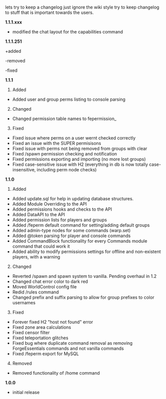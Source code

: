 lets try to keep a changelog
just ignore the wiki style
try to keep changelog to stuff that is important towards the users.


**1.1.1.xxx**

 * modified the chat layout for the capabilities command

**1.1.1.251**

+added

-removed

-fixed

**1.1.1**

1. Added
 * Added user and group perms listing to console parsing
2. Changed
 * Changed permission table names to fepermission_<tableName>
3. Fixed
 * Fixed issue where perms on a user wernt checked correctly
 * Fixed an issue with the SUPER permisisons
 * Fixed issue with perms not being removed from groups with clear
 * Fixed /spawn permission checking and notification
 * Fixed permissions exporting and importing (no more lost groups)
 * Fixed case-sensitive issue with H2 (everything in db is now totally case-insensitive, including perm node checks)

**1.1.0**

1. Added
 * Added update.sql for help in updating database structures.
 * Added Module Overriding to the API
 * Added permissions hooks and checks to the API
 * Added DataAPI to the API
 * Added permission lists for players and groups
 * Added /feperm default command for setting/adding default groups
 * Added admin-type nodes for some commands (warp.set)
 * Added @token parsing for player and console commands
 * Added CommandBlock functionality for every Commands module command that could work it
 * Added ability to modify permissions settings for offline and non-existent players, with a warning
2. Changed
 * Reverted /spawn and spawn system to vanilla. Pending overhaul in 1.2
 * Changed chat error color to dark red
 * Moved WorldControl config file
 * Redid /rules command
 * Changed prefix and suffix parsing to allow for group prefixes to color usernames
3. Fixed
 * Forever fixed H2 "host not found" error
 * Fixed zone area calculations
 * Fixed censor filter
 * Fixed teleportation glitches
 * Fixed bug where duplicate command removal as removing ForgeEssentials commands and not vanilla commands
 * Fixed /feperm export for MySQL
4. Removed
  * Removed <x y z> functionality of /home command

**1.0.0**
 * initial release